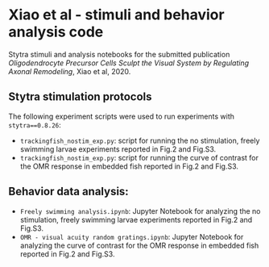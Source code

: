 # Xiao et al - stimuli and behavior analysis code
Stytra stimuli and analysis notebooks for the submitted publication _Oligodendrocyte Precursor Cells Sculpt the Visual System by Regulating Axonal Remodeling_, Xiao et al, 2020.

## Stytra stimulation protocols
The following experiment scripts were used to run experiments with `stytra==0.8.26`:
 - `trackingfish_nostim_exp.py`: script for running the no stimulation, freely swimming larvae experiments reported in Fig.2 and Fig.S3.
 - `trackingfish_nostim_exp.py`: script for running the curve of contrast for the OMR response in embedded fish reported in Fig.2 and Fig.S3.
 
 ## Behavior data analysis:
 - `Freely swimming analysis.ipynb`: Jupyter Notebook for analyzing the no stimulation, freely swimming larvae experiments reported in Fig.2 and Fig.S3.
 - `OMR - visual acuity random gratings.ipynb`: Jupyter Notebook for analyzing the curve of contrast for the OMR response in embedded fish reported in Fig.2 and Fig.S3.

